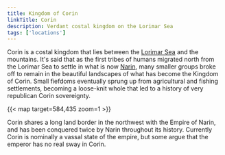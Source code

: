 ```yaml
---
title: Kingdom of Corin
linkTitle: Corin
description: Verdant costal kingdom on the Lorimar Sea
tags: ['locations']
---
```


Corin is a costal kingdom that lies between the [Lorimar Sea](/pages/Lorimar-Sea)
and the mountains. It's said that as the first tribes of humans migrated
north from the Lorimar Sea to settle in what is now [Narin](/pages/Narin), many
smaller groups broke off to remain in the beautiful landscapes of what has
become the Kingdom of Corin. Small fiefdoms eventually sprung up from
agricultural and fishing settlements, becoming a loose-knit whole that led to a
history of very republican Corin sovereignty.

{{< map target=584,435 zoom=1 >}}

Corin shares a long land border in the northwest with the Empire of Narin, and
has been conquered twice by Narin throughout its history. Currently Corin is
nominally a vassal state of the empire, but some argue that the emperor has no
real sway in Corin.

